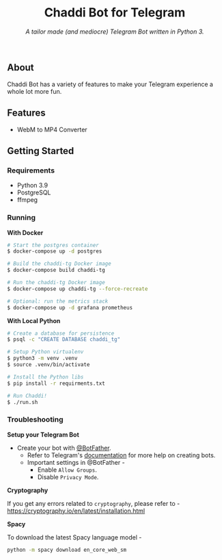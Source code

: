 <h1 align="center">
    Chaddi Bot for Telegram
</h1>
<div align="center">
<em>
    A tailor made (and mediocre) Telegram Bot written in Python 3.
</em> 
<br> <br> <br>
</div>

## About

Chaddi Bot has a variety of features to make your Telegram experience a whole lot more fun.

## Features

- WebM to MP4 Converter

## Getting Started

### Requirements

- Python 3.9
- PostgreSQL
- ffmpeg

### Running

**With Docker**

```bash
# Start the postgres container
$ docker-compose up -d postgres

# Build the chaddi-tg Docker image
$ docker-compose build chaddi-tg

# Run the chaddi-tg Docker image
$ docker-compose up chaddi-tg --force-recreate

# Optional: run the metrics stack
$ docker-compose up -d grafana prometheus
```

**With Local Python**

```bash
# Create a database for persistence
$ psql -c "CREATE DATABASE chaddi_tg"

# Setup Python virtualenv
$ python3 -m venv .venv
$ source .venv/bin/activate

# Install the Python libs
$ pip install -r requirments.txt

# Run Chaddi!
$ ./run.sh
```

### Troubleshooting

**Setup your Telegram Bot**

- Create your bot with [@BotFather](https://telegram.me/botfather).
  - Refer to Telegram's [documentation](https://core.telegram.org/bots#3-how-do-i-create-a-bot) for more help on creating bots.
  - Important settings in @BotFather -
    - Enable `Allow Groups`.
    - Disable `Privacy Mode`.

**Cryptography**

If you get any errors related to `cryptography`, please refer to - https://cryptography.io/en/latest/installation.html

**Spacy**

To download the latest Spacy language model -

```bash
python -m spacy download en_core_web_sm
```
